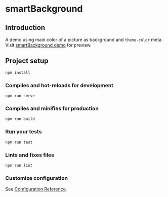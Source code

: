 # smartBackground

## Introduction

A demo using main color of a picture as background and `theme-color` meta.
Visit [smartBackground demo](https://NieLamu.github.io/smartBackground/dist/) for preview.

## Project setup
```
npm install
```

### Compiles and hot-reloads for development
```
npm run serve
```

### Compiles and minifies for production
```
npm run build
```

### Run your tests
```
npm run test
```

### Lints and fixes files
```
npm run lint
```

### Customize configuration
See [Configuration Reference](https://cli.vuejs.org/config/).
